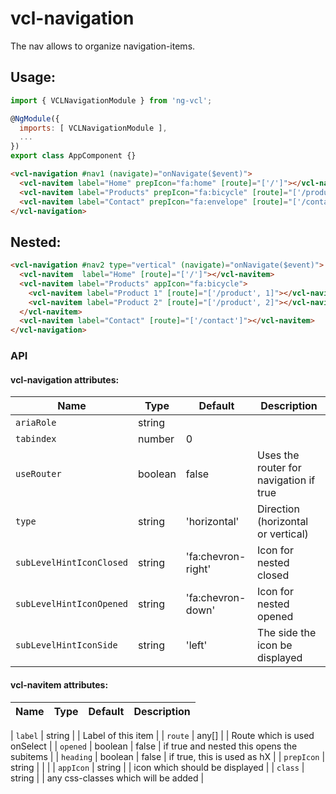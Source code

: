 # vcl-navigation
The nav allows to organize navigation-items.


## Usage:

```js
import { VCLNavigationModule } from 'ng-vcl';

@NgModule({
  imports: [ VCLNavigationModule ],
  ...
})
export class AppComponent {}
```

```html
<vcl-navigation #nav1 (navigate)="onNavigate($event)">
  <vcl-navitem label="Home" prepIcon="fa:home" [route]="['/']"></vcl-navitem>
  <vcl-navitem label="Products" prepIcon="fa:bicycle" [route]="['/products']"></vcl-navitem>
  <vcl-navitem label="Contact" prepIcon="fa:envelope" [route]="['/contact']"></vcl-navitem>
</vcl-navigation>
```

## Nested:

```html
<vcl-navigation #nav2 type="vertical" (navigate)="onNavigate($event)">
  <vcl-navitem  label="Home" [route]="['/']"></vcl-navitem>
  <vcl-navitem label="Products" appIcon="fa:bicycle">
    <vcl-navitem label="Product 1" [route]="['/product', 1]"></vcl-navitem>
    <vcl-navitem label="Product 2" [route]="['/product', 2]"></vcl-navitem>
  </vcl-navitem>
  <vcl-navitem label="Contact" [route]="['/contact']"></vcl-navitem>
</vcl-navigation>
```

### API

#### vcl-navigation attributes:

| Name                     | Type          | Default            | Description                                |
| ------------             | ------------- | ------------------ |--------------------------------------------|
| `ariaRole`               | string        |                    |                                            |
| `tabindex`               | number        |                  0 |                                            |
| `useRouter`              | boolean       |              false | Uses the router for navigation if true     |
| `type`                   | string        |       'horizontal' | Direction (horizontal or vertical)         |
| `subLevelHintIconClosed` | string        | 'fa:chevron-right' | Icon for nested closed                     |
| `subLevelHintIconOpened` | string        |  'fa:chevron-down' | Icon for nested opened                     |
| `subLevelHintIconSide`   | string        |             'left' | The side the icon be displayed             |



#### vcl-navitem attributes:

| Name                     | Type        | Default  | Description                                   |
| ------------------------ | ----------- | -------- |-----------------------------------------------|

| `label`                  | string      |         | Label of this item                             |
| `route`                  | any[]       |         | Route which is used onSelect                   |
| `opened`                 | boolean     | false   | if true and nested this opens the subitems     |
| `heading`                | boolean     | false   | if true, this is used as hX                    |
| `prepIcon`               | string      |         |                                                |
| `appIcon`                | string      |         | icon which should be displayed                 |
| `class`                  | string      |         | any css-classes which will be added            |
